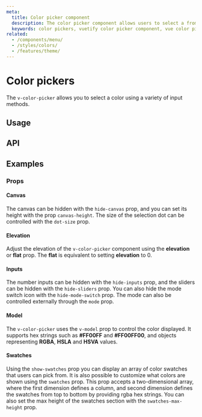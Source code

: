 ```yaml
---
meta:
  title: Color picker component
  description: The color picker component allows users to select a from pre-defined or custom colors using a variety of different inputs and formats.
  keywords: color pickers, vuetify color picker component, vue color picker component
related:
  - /components/menu/
  - /styles/colors/
  - /features/theme/
---
```


# Color pickers

The `v-color-picker` allows you to select a color using a variety of input methods.

<entry />

## Usage

<usage name="v-color-picker" />

## API

<api-inline />

## Examples

### Props

#### Canvas

The canvas can be hidden with the `hide-canvas` prop, and you can set its height with the prop `canvas-height`. The size of the selection dot can be controlled with the `dot-size` prop.

<example file="v-color-picker/prop-canvas" />

#### Elevation

Adjust the elevation of the `v-color-picker` component using the **elevation** or **flat** prop. The **flat** is equivalent to setting **elevation** to 0.

<example file="v-color-picker/prop-elevation" />

#### Inputs

The number inputs can be hidden with the `hide-inputs` prop, and the sliders can be hidden with the `hide-sliders` prop. You can also hide the mode switch icon with the `hide-mode-switch` prop. The mode can also be controlled externally through the `mode` prop.

<example file="v-color-picker/prop-inputs" />

#### Model

The `v-color-picker` uses the `v-model` prop to control the color displayed. It supports hex strings such as **#FF00FF** and **#FF00FF00**, and objects representing **RGBA**, **HSLA** and **HSVA** values.

<example file="v-color-picker/prop-model" />

#### Swatches

Using the `show-swatches` prop you can display an array of color swatches that users can pick from. It is also possible to customize what colors are shown using the `swatches` prop. This prop accepts a two-dimensional array, where the first dimension defines a column, and second dimension defines the swatches from top to bottom by providing rgba hex strings. You can also set the max height of the swatches section with the `swatches-max-height` prop.

<example file="v-color-picker/prop-swatches" />

<backmatter />
